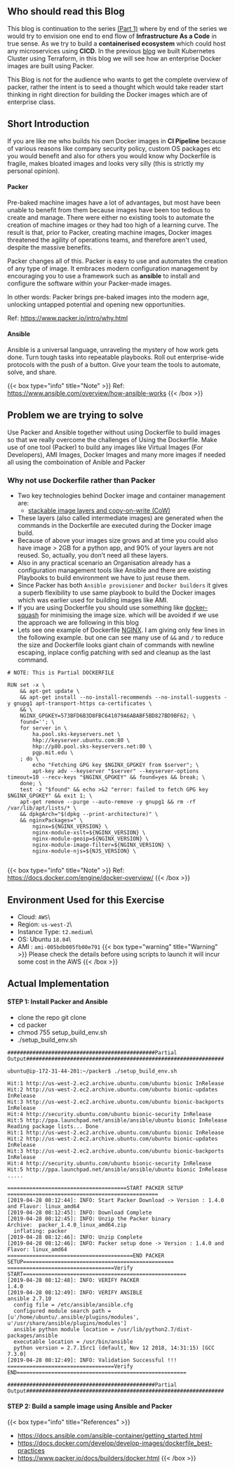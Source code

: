## Who should read this Blog
This blog is continuation to the series [(Part 1)](https://blog.avmconsulting.net/posts/2019-04-07-setup-kubernetes-cluster-with-terraform-and-kops-part-1) 
where by end of the series we would try to envision one end to end flow of  **Infrastructure As a Code** in true sense. 
As we try to build a **containerised ecosystem** which could host any microservices using **CICD**. In the previous 
[blog](https://blog.avmconsulting.net/posts/2019-04-07-setup-kubernetes-cluster-with-terraform-and-kops-part-1)  we built
Kubernetes Cluster using Terraform, in this blog we will see how an enterprise Docker images are built using Packer.

This Blog is not for the audience who wants to get the complete overview of packer, rather the intent is to seed a thought
which would take reader start thinking in right direction for building the Docker images which are of enterprise class.

## Short Introduction
If you are like me who builds his own Docker images in **CI Pipeline** because of various reasons like company security policy,
custom OS packages etc you would benefit and also for others you would know why Dockerfile is fragile, makes bloated images and 
looks very silly (this is strictly my personal opinion).

#### Packer
Pre-baked machine images have a lot of advantages, but most have been unable to benefit from them because images have 
been too tedious to create and manage. There were either no existing tools to automate the creation of machine images 
or they had too high of a learning curve. The result is that, prior to Packer, creating machine images, Docker images 
threatened the agility of operations teams, and therefore aren't used, despite the massive benefits.

Packer changes all of this. Packer is easy to use and automates the creation of any type of image. It embraces 
modern configuration management by encouraging you to use a framework such as **ansible** to install and configure 
the software within your Packer-made images.

In other words: Packer brings pre-baked images into the modern age, unlocking untapped potential and opening new opportunities.

Ref: https://www.packer.io/intro/why.html

#### Ansible
Ansible is a universal language, unraveling the mystery of how work gets done. Turn tough tasks into repeatable playbooks. 
Roll out enterprise-wide protocols with the push of a button. Give your team the tools to automate, solve, and share.

{{< box type="info" title="Note" >}}  Ref: https://www.ansible.com/overview/how-ansible-works {{< /box >}}

## Problem we are trying to solve
Use Packer and Ansible together without using Dockerfile to build images so that we really overcome the challenges 
of Using the Dockerfile. Make use of one tool (Packer) to build any images like Virtual Images (For Developers), AMI Images,
Docker Images and many more images if needed all using the comboination of Anible and Packer

### Why not use Dockerfile rather than Packer
* Two key technologies behind Docker image and container management are: 
  * [stackable image layers and copy-on-write (CoW)](https://docs.docker.com/storage/storagedriver/) 
* These layers (also called intermediate images) are generated when the commands in the Dockerfile are executed during the
Docker image build.
* Because of above your images size grows and at time you could also have image > 2GB for a python app, and 90% of your 
layers are not reused. So, actually, you don’t need all these layers.
* Also in any practical scenario an Organisation already has a configuration management tools like Ansible and there are 
existing Playbooks to build environment we have to just reuse them.
* Since Packer has both `Ansible provisioner` and `Docker builders` it gives a superb flexibility to use same playbook 
to build the Docker images which was earlier used for building images like AMI.
* If you are using Dockerfile you should use something like [docker-squash](http://jasonwilder.com/blog/2014/08/19/squashing-docker-images/)
for minimising the image size. which will be avoided if we use the approach we are following in this blog
* Lets see one example of Dockerfile [NGINX](https://github.com/nginxinc/docker-nginx/blob/e5123eea0d29c8d13df17d782f15679458ff899e/mainline/stretch/Dockerfile). 
I am giving only few lines in the following example. but one can see many use of `&&` and
`/` to reduce the size and Dockerfile looks giant chain of commands with newline escaping, inplace config patching 
with sed and cleanup as the last command.  

```
# NOTE: This is Partial DOCKERFILE

RUN set -x \
	&& apt-get update \
	&& apt-get install --no-install-recommends --no-install-suggests -y gnupg1 apt-transport-https ca-certificates \
	&& \
	NGINX_GPGKEY=573BFD6B3D8FBC641079A6ABABF5BD827BD9BF62; \
	found=''; \
	for server in \
		ha.pool.sks-keyservers.net \
		hkp://keyserver.ubuntu.com:80 \
		hkp://p80.pool.sks-keyservers.net:80 \
		pgp.mit.edu \
	; do \
		echo "Fetching GPG key $NGINX_GPGKEY from $server"; \
		apt-key adv --keyserver "$server" --keyserver-options timeout=10 --recv-keys "$NGINX_GPGKEY" && found=yes && break; \
	done; \
	test -z "$found" && echo >&2 "error: failed to fetch GPG key $NGINX_GPGKEY" && exit 1; \
	apt-get remove --purge --auto-remove -y gnupg1 && rm -rf /var/lib/apt/lists/* \
	&& dpkgArch="$(dpkg --print-architecture)" \
	&& nginxPackages=" \
		nginx=${NGINX_VERSION} \
		nginx-module-xslt=${NGINX_VERSION} \
		nginx-module-geoip=${NGINX_VERSION} \
		nginx-module-image-filter=${NGINX_VERSION} \
		nginx-module-njs=${NJS_VERSION} \
		
```

{{< box type="info" title="Note" >}} Ref: https://docs.docker.com/engine/docker-overview/ {{< /box >}}

## Environment Used for this Exercise
* Cloud: `AWS`\
* Region: `us-west-2`\
* Instance Type: `t2.medium`\
* OS: Ubuntu `18.04`\
* AMI : `ami-005bdb005fb00e791`
{{< box type="warning" title="Warning" >}} Please check the details before using scripts to launch it will incur some cost in the AWS {{< /box >}}

## Actual Implementation
#### STEP 1: Install Packer and Ansible
* clone the repo git clone 
* cd packer
* chmod 755 setup_build_env.sh
* ./setup_build_env.sh

```
###############################################Partial Output###############################################################

ubuntu@ip-172-31-44-201:~/packer$ ./setup_build_env.sh

Hit:1 http://us-west-2.ec2.archive.ubuntu.com/ubuntu bionic InRelease
Hit:2 http://us-west-2.ec2.archive.ubuntu.com/ubuntu bionic-updates InRelease
Hit:3 http://us-west-2.ec2.archive.ubuntu.com/ubuntu bionic-backports InRelease
Hit:4 http://security.ubuntu.com/ubuntu bionic-security InRelease
Hit:5 http://ppa.launchpad.net/ansible/ansible/ubuntu bionic InRelease
Reading package lists... Done
Hit:1 http://us-west-2.ec2.archive.ubuntu.com/ubuntu bionic InRelease
Hit:2 http://us-west-2.ec2.archive.ubuntu.com/ubuntu bionic-updates InRelease
Hit:3 http://us-west-2.ec2.archive.ubuntu.com/ubuntu bionic-backports InRelease
Hit:4 http://security.ubuntu.com/ubuntu bionic-security InRelease
Hit:5 http://ppa.launchpad.net/ansible/ansible/ubuntu bionic InRelease .....

======================================START PACKER SETUP ================================================
[2019-04-28 08:12:44]: INFO: Start Packer Download -> Version : 1.4.0 and Flavor: linux_amd64
[2019-04-28 08:12:45]: INFO: Download Complete
[2019-04-28 08:12:45]: INFO: Unzip the Packer binary
Archive:  packer_1.4.0_linux_amd64.zip
  inflating: packer
[2019-04-28 08:12:46]: INFO: Unzip Complete
[2019-04-28 08:12:46]: INFO: Packer setup done -> Version : 1.4.0 and Flavor: linux_amd64
========================================END PACKER SETUP================================================
==================================Verify START====================================================
[2019-04-28 08:12:48]: INFO: VERIFY PACKER
1.4.0
[2019-04-28 08:12:49]: INFO: VERIFY ANSIBLE
ansible 2.7.10
  config file = /etc/ansible/ansible.cfg
  configured module search path = [u'/home/ubuntu/.ansible/plugins/modules', u'/usr/share/ansible/plugins/modules']
  ansible python module location = /usr/lib/python2.7/dist-packages/ansible
  executable location = /usr/bin/ansible
  python version = 2.7.15rc1 (default, Nov 12 2018, 14:31:15) [GCC 7.3.0]
[2019-04-28 08:12:49]: INFO: Validation Successful !!!
==================================Verify END======================================================

###############################################Partial Output###############################################################

```
#### STEP 2: Build a sample image using Ansible and Packer

{{< box type="info" title="References" >}} 
* https://docs.ansible.com/ansible-container/getting_started.html
* https://docs.docker.com/develop/develop-images/dockerfile_best-practices 
* https://www.packer.io/docs/builders/docker.html 
{{< /box >}}
